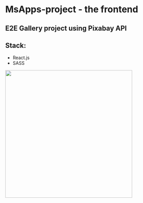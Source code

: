 <h1> MsApps-project - the frontend </h1>
<h2> E2E Gallery project using Pixabay API </h2>
<h2>Stack: </h2>
<ul>
  <li>React.js</li>
  <li>SASS</li>
</ul>
<img src="https://res.cloudinary.com/boaz-sunday-proj/image/upload/v1685524607/ufae1chftlw4c4qgazku.jpg" width=400 alt="">
